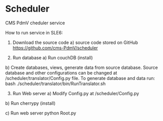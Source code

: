 Scheduler
========

CMS PdmV cheduler service

How to run service in SLE6:

1) Download the source code
 a) source code stored on GitHub
    https://github.com/cms-PdmV/scheduler

2) Run database
 a) Run couchDB (install)

 b) Create databases, views, generate data from source database. Source database and other configurations can be changed at /scheduler/translator/Config.py file.
    To generate database and data run:
        bash ./scheduler/translator/bin/RunTranslator.sh

3) Run Web server
 a) Modify Config.py at /scheduler/Config.py

 b) Run cherrypy (install)

 c) Run web server
    python Root.py

